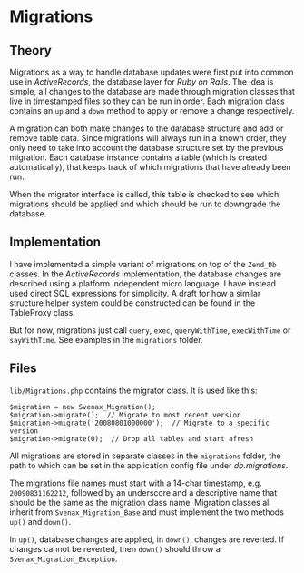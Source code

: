 # Migrations #

## Theory ##

Migrations as a way to handle database updates were first put into common use
in _ActiveRecords_, the database layer for _Ruby on Rails_. The idea is
simple, all changes to the database are made through migration classes that
live in timestamped files so they can be run in order. Each migration class
contains an `up` and a `down` method to apply or remove a change respectively.

A migration can both make changes to the database structure and add or remove
table data. Since migrations will always run in a known order, they only need
to take into account the database structure set by the previous migration.
Each database instance contains a table (which is created automatically), that
keeps track of which migrations that have already been run.

When the migrator interface is called, this table is checked to see which
migrations should be applied and which should be run to downgrade the
database.

## Implementation ##

I have implemented a simple variant of migrations on top of the `Zend_Db`
classes. In the _ActiveRecords_ implementation, the database changes are
described using a platform independent micro language. I have instead used
direct SQL expressions for simplicity. A draft for how a similar structure
helper system could be constructed can be found in the TableProxy class.

But for now, migrations just call `query`, `exec`, `queryWithTime`,
`execWithTime` or `sayWithTime`. See examples in the `migrations` folder.

## Files ##

`lib/Migrations.php` contains the migrator class. It is used like this:

    $migration = new Svenax_Migration();
    $migration->migrate();  // Migrate to most recent version
    $migration->migrate('20080801000000');  // Migrate to a specific version
    $migration->migrate(0);  // Drop all tables and start afresh

All migrations are stored in separate classes in the `migrations` folder, the
path to which can be set in the application config file under _db.migrations_.

The migrations file names must start with a 14-char timestamp, e.g.
`20090831162212`, followed by an underscore and a descriptive name that should
be the same as the migration class name. Migration classes all inherit from
`Svenax_Migration_Base` and must implement the two methods `up()` and
`down()`.

In `up()`, database changes are applied, in `down()`, changes are reverted. If
changes cannot be reverted, then `down()` should throw a
`Svenax_Migration_Exception`.
